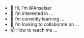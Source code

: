 - 👋 Hi, I’m @Anselsar
- 👀 I’m interested in ...
- 🌱 I’m currently learning ...
- 💞️ I’m looking to collaborate on ...
- 📫 How to reach me ...

<!---
Anselsar/Anselsar is a ✨ special ✨ repository because its `README.md` (this file) appears on your GitHub profile.
You can click the Preview link to take a look at your changes.
--->

